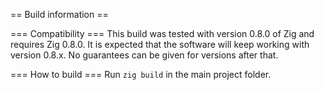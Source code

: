 == Build information ==

=== Compatibility ===
This build was tested with version 0.8.0 of Zig and requires Zig 0.8.0. It is expected that the software will keep working with version 0.8.x. No guarantees can be given for versions after that.

=== How to build ===
Run `zig build` in the main project folder.